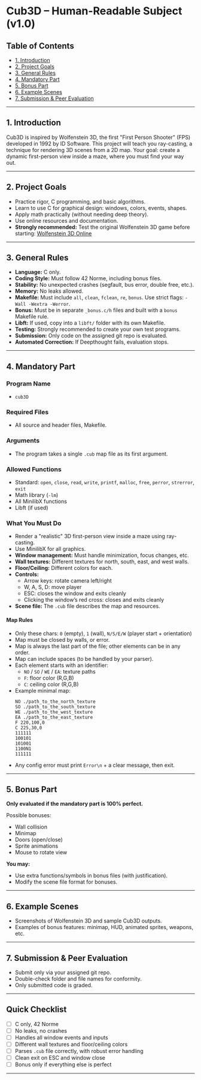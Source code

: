 # Cub3D – Human-Readable Subject (v1.0)

## Table of Contents

- [1. Introduction](#1-introduction)
- [2. Project Goals](#2-project-goals)
- [3. General Rules](#3-general-rules)
- [4. Mandatory Part](#4-mandatory-part)
- [5. Bonus Part](#5-bonus-part)
- [6. Example Scenes](#6-example-scenes)
- [7. Submission & Peer Evaluation](#7-submission--peer-evaluation)

---

## 1. Introduction

Cub3D is inspired by Wolfenstein 3D, the first "First Person Shooter" (FPS) developed in 1992 by ID Software. This project will teach you ray-casting, a technique for rendering 3D scenes from a 2D map. Your goal: create a dynamic first-person view inside a maze, where you must find your way out.

---

## 2. Project Goals

- Practice rigor, C programming, and basic algorithms.
- Learn to use C for graphical design: windows, colors, events, shapes.
- Apply math practically (without needing deep theory).
- Use online resources and documentation.
- **Strongly recommended:** Test the original Wolfenstein 3D game before starting: [Wolfenstein 3D Online](http://users.atw.hu/wolf3d/)

---

## 3. General Rules

- **Language:** C only.
- **Coding Style:** Must follow 42 Norme, including bonus files.
- **Stability:** No unexpected crashes (segfault, bus error, double free, etc.).
- **Memory:** No leaks allowed.
- **Makefile:** Must include `all`, `clean`, `fclean`, `re`, `bonus`. Use strict flags: `-Wall -Wextra -Werror`.
- **Bonus:** Must be in separate `_bonus.c/h` files and built with a `bonus` Makefile rule.
- **Libft:** If used, copy into a `libft/` folder with its own Makefile.
- **Testing:** Strongly recommended to create your own test programs.
- **Submission:** Only code on the assigned git repo is evaluated.
- **Automated Correction:** If Deepthought fails, evaluation stops.

---

## 4. Mandatory Part

### Program Name

- `cub3D`

### Required Files

- All source and header files, Makefile.

### Arguments

- The program takes a single `.cub` map file as its first argument.

### Allowed Functions

- Standard: `open`, `close`, `read`, `write`, `printf`, `malloc`, `free`, `perror`, `strerror`, `exit`
- Math library (`-lm`)
- All MinilibX functions
- Libft (if used)

### What You Must Do

- Render a "realistic" 3D first-person view inside a maze using ray-casting.
- Use MinilibX for all graphics.
- **Window management:** Must handle minimization, focus changes, etc.
- **Wall textures:** Different textures for north, south, east, and west walls.
- **Floor/Ceiling:** Different colors for each.
- **Controls:**
  - Arrow keys: rotate camera left/right
  - W, A, S, D: move player
  - ESC: closes the window and exits cleanly
  - Clicking the window’s red cross: closes and exits cleanly
- **Scene file:** The `.cub` file describes the map and resources.

#### Map Rules

- Only these chars: `0` (empty), `1` (wall), `N/S/E/W` (player start + orientation)
- Map must be closed by walls, or error.
- Map is always the last part of the file; other elements can be in any order.
- Map can include spaces (to be handled by your parser).
- Each element starts with an identifier:
  - `NO` / `SO` / `WE` / `EA`: texture paths
  - `F`: floor color (R,G,B)
  - `C`: ceiling color (R,G,B)
- Example minimal map:
  ```
  NO ./path_to_the_north_texture
  SO ./path_to_the_south_texture
  WE ./path_to_the_west_texture
  EA ./path_to_the_east_texture
  F 220,100,0
  C 225,30,0
  111111
  100101
  101001
  1100N1
  111111
  ```
- Any config error must print `Error\n` + a clear message, then exit.

---

## 5. Bonus Part

**Only evaluated if the mandatory part is 100% perfect.**

Possible bonuses:

- Wall collision
- Minimap
- Doors (open/close)
- Sprite animations
- Mouse to rotate view

**You may:**

- Use extra functions/symbols in bonus files (with justification).
- Modify the scene file format for bonuses.

---

## 6. Example Scenes

- Screenshots of Wolfenstein 3D and sample Cub3D outputs.
- Examples of bonus features: minimap, HUD, animated sprites, weapons, etc.

---

## 7. Submission & Peer Evaluation

- Submit only via your assigned git repo.
- Double-check folder and file names for conformity.
- Only submitted code is graded.

---

## Quick Checklist

- [ ] C only, 42 Norme
- [ ] No leaks, no crashes
- [ ] Handles all window events and inputs
- [ ] Different wall textures and floor/ceiling colors
- [ ] Parses `.cub` file correctly, with robust error handling
- [ ] Clean exit on ESC and window close
- [ ] Bonus only if everything else is perfect

---
